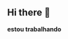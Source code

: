 ## Hi there 👋
**estou trabalhando**


<!--
**Cleytinhodograu1/Cleytinhodograu1** is a ✨ _special_ ✨ repository because its `README.md` (this file) appears on your GitHub profile.

Here are some ideas to get you started:
![image](https://github.com/user-attachments/assets/0550abdf-c3a6-498d-abe4-4f6be3d2d5c9)

- 🔭 I’m currently working on ...
- 🌱 I’m currently learning ...
- 👯 I’m looking to collaborate on ...
- 🤔 I’m looking for help with ...
- 💬 Ask me about ...
- 📫 How to reach me: ...
- 😄 Pronouns: ...
- ⚡ Fun fact: ...
-->
